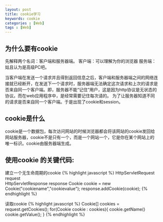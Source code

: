 ```yaml
---
layout: post
title: cookie学习
keywords: cookie
categories : [Web]
tags : [Web]
---
```

## 为什么要有cookie
先解释两个名词：客户端和服务器端。
客户端：可以理解为你的浏览器
服务端：姑且认为是高级PC吧。

当客户端在发送一个请求并且得到返回信息之后，客户端和服务器端之间的网络连接就已经断开，在发送下一个请求时，服务器端无法确定这次请求和上次的请求是否来自同一个客户端。即，服务器不能“记住”用户，这是因为http协议是无状态的协议。而在web应用程序中，是经常需要记住每次请的。
为了让服务器知道不同的请求是否来自同一个客户端。于是出现了cookie和session。

## cookie是什么 

cookie是一个数据包，每次访问网站的时候浏览器都会将该网站的cookie发回给网站服务器，cookie不是只有一个，而是一个网站一个，它是你在某个网站上的唯一标识。cookie由服务器端生成。

## 使用cookie 的关键代码:


建立一个无生命周期的cookie
{% highlight javascript %}
    HttpServletRequest request  
    HttpServletResponse response
    Cookie cookie = new Cookie("cookiename","cookievalue");
    response.addCookie(cookie);
{% endhighlight %}

读取cookie
{% highlight javascript %}
    Cookie[] cookies = request.getCookies();
    for(Cookie cookie : cookies){
    cookie.getName() 
    cookie.getValue(); 
}
{% endhighlight %}



